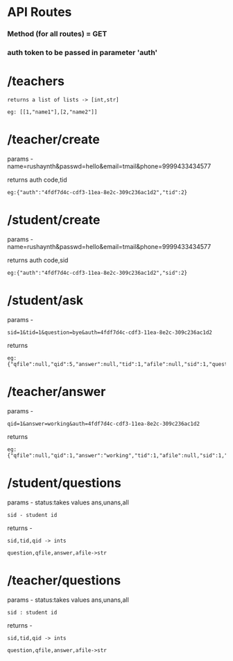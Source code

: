 # API Routes

### Method (for all routes) = GET

### auth token to be passed in parameter 'auth'

# /teachers

    returns a list of lists -> [int,str]

    eg: [[1,"name1"],[2,"name2"]]

# /teacher/create

 params - name=rushaynth&passwd=hello&email=tmail&phone=9999433434577

 returns auth code,tid

    eg:{"auth":"4fdf7d4c-cdf3-11ea-8e2c-309c236ac1d2","tid":2}

# /student/create

 params - name=rushaynth&passwd=hello&email=tmail&phone=9999433434577

 returns auth code,sid

    eg:{"auth":"4fdf7d4c-cdf3-11ea-8e2c-309c236ac1d2","sid":2}


# /student/ask

params -

    sid=1&tid=1&question=bye&auth=4fdf7d4c-cdf3-11ea-8e2c-309c236ac1d2

returns

    eg:{"qfile":null,"qid":5,"answer":null,"tid":1,"afile":null,"sid":1,"question":"bye"}

# /teacher/answer

params -

    qid=1&answer=working&auth=4fdf7d4c-cdf3-11ea-8e2c-309c236ac1d2

returns

    eg:{"qfile":null,"qid":1,"answer":"working","tid":1,"afile":null,"sid":1,"question":"hello"}

# /student/questions

params - 
    status:takes values ans,unans,all
        
    sid - student id

returns -

    sid,tid,qid -> ints

    question,qfile,answer,afile->str


# /teacher/questions

params - 
    status:takes values ans,unans,all
        
    sid : student id

returns -

    sid,tid,qid -> ints

    question,qfile,answer,afile->str
